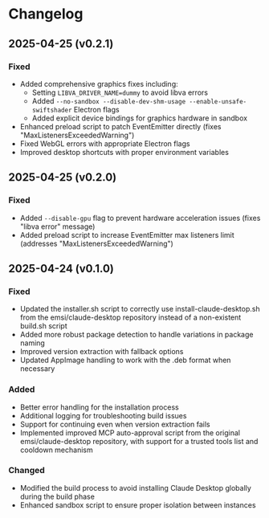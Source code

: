 # Changelog

## 2025-04-25 (v0.2.1)
### Fixed
- Added comprehensive graphics fixes including:
  - Setting `LIBVA_DRIVER_NAME=dummy` to avoid libva errors
  - Added `--no-sandbox --disable-dev-shm-usage --enable-unsafe-swiftshader` Electron flags
  - Added explicit device bindings for graphics hardware in sandbox
- Enhanced preload script to patch EventEmitter directly (fixes "MaxListenersExceededWarning")
- Fixed WebGL errors with appropriate Electron flags
- Improved desktop shortcuts with proper environment variables

## 2025-04-25 (v0.2.0)
### Fixed
- Added `--disable-gpu` flag to prevent hardware acceleration issues (fixes "libva error" message)
- Added preload script to increase EventEmitter max listeners limit (addresses "MaxListenersExceededWarning")

## 2025-04-24 (v0.1.0)
### Fixed
- Updated the installer.sh script to correctly use install-claude-desktop.sh from the emsi/claude-desktop repository instead of a non-existent build.sh script
- Added more robust package detection to handle variations in package naming
- Improved version extraction with fallback options
- Updated AppImage handling to work with the .deb format when necessary

### Added
- Better error handling for the installation process
- Additional logging for troubleshooting build issues
- Support for continuing even when version extraction fails
- Implemented improved MCP auto-approval script from the original emsi/claude-desktop repository, with support for a trusted tools list and cooldown mechanism

### Changed
- Modified the build process to avoid installing Claude Desktop globally during the build phase
- Enhanced sandbox script to ensure proper isolation between instances
